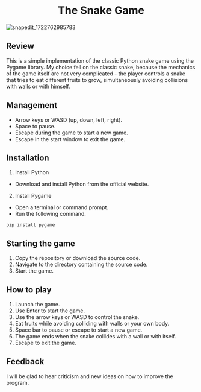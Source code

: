 <h1 align="center">The Snake Game </h1>

![snapedit_1722762985783](https://github.com/user-attachments/assets/e74b6c56-c576-49cc-9d44-f57351f81805)



## Review
This is a simple implementation of the classic Python snake game using the Pygame library. 
My choice fell on the classic snake, because the mechanics of the game itself are not very complicated - the player controls a snake that tries to eat different fruits to grow, simultaneously avoiding collisions with walls or with himself. 
 

## Management 
- Arrow keys or WASD (up, down, left, right).
- Space to pause.
- Escape during the game to start a new game.
- Escape in the start window to exit the game.

## Installation 
1. Install Python
 - Download and install Python from the official website.
2. Install Pygame
- Open a terminal or command prompt.
 - Run the following command.
```
pip install pygame
 ```

## Starting the game 
1. Copy the repository or download the source code.
2. Navigate to the directory containing the source code.
3. Start the game.


## How to play
1. Launch the game.
2. Use Enter to start the game.
3. Use the arrow keys or WASD to control the snake.
4. Eat fruits while avoiding colliding with walls or your own body.
5. Space bar to pause or escape to start a new game.
6. The game ends when the snake collides with a wall or with itself.
8. Escape to exit the game. 

## Feedback
I will be glad to hear criticism and new ideas on how to improve the program.
